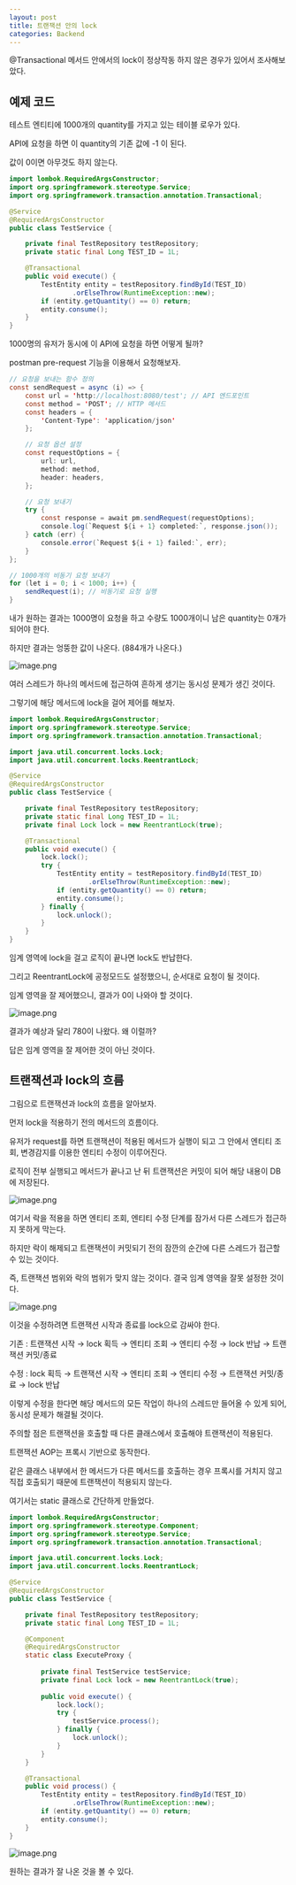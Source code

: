 ```yaml
---
layout: post
title: 트랜잭션 안의 lock 
categories: Backend
---
```


@Transactional 메서드 안에서의 lock이 정상작동 하지 않은 경우가 있어서 조사해보았다.

## 예제 코드

테스트 엔티티에 1000개의 quantity를 가지고 있는 테이블 로우가 있다. 

API에 요청을 하면 이 quantity의 기존 값에 -1 이 된다. 

값이 0이면 아무것도 하지 않는다. 

```java
import lombok.RequiredArgsConstructor;
import org.springframework.stereotype.Service;
import org.springframework.transaction.annotation.Transactional;

@Service
@RequiredArgsConstructor
public class TestService {

    private final TestRepository testRepository;
    private static final Long TEST_ID = 1L;

    @Transactional
    public void execute() {
        TestEntity entity = testRepository.findById(TEST_ID)
                .orElseThrow(RuntimeException::new);
        if (entity.getQuantity() == 0) return;
        entity.consume();
    }
}
```

1000명의 유저가 동시에 이 API에 요청을 하면 어떻게 될까?

postman pre-request 기능을 이용해서 요청해보자.

```java
// 요청을 보내는 함수 정의
const sendRequest = async (i) => {
    const url = 'http://localhost:8080/test'; // API 엔드포인트
    const method = 'POST'; // HTTP 메서드
    const headers = {
        'Content-Type': 'application/json'
    };

    // 요청 옵션 설정
    const requestOptions = {
        url: url,
        method: method,
        header: headers,
    };

    // 요청 보내기
    try {
        const response = await pm.sendRequest(requestOptions);
        console.log(`Request ${i + 1} completed:`, response.json());
    } catch (err) {
        console.error(`Request ${i + 1} failed:`, err);
    }
};

// 1000개의 비동기 요청 보내기
for (let i = 0; i < 1000; i++) {
    sendRequest(i); // 비동기로 요청 실행
}
```

내가 원하는 결과는 1000명이 요청을 하고 수량도 1000개이니 남은 quantity는 0개가 되어야 한다. 

하지만 결과는 엉뚱한 값이 나온다. (884개가 나온다.)

![image.png](/public/img/250127/1.png)

여러 스레드가 하나의 메서드에 접근하여 흔하게 생기는 동시성 문제가 생긴 것이다. 

그렇기에 해당 메서드에 lock을 걸어 제어를 해보자.

```java
import lombok.RequiredArgsConstructor;
import org.springframework.stereotype.Service;
import org.springframework.transaction.annotation.Transactional;

import java.util.concurrent.locks.Lock;
import java.util.concurrent.locks.ReentrantLock;

@Service
@RequiredArgsConstructor
public class TestService {

    private final TestRepository testRepository;
    private static final Long TEST_ID = 1L;
    private final Lock lock = new ReentrantLock(true);

    @Transactional
    public void execute() {
        lock.lock();
        try {
            TestEntity entity = testRepository.findById(TEST_ID)
                    .orElseThrow(RuntimeException::new);
            if (entity.getQuantity() == 0) return;
            entity.consume();
        } finally {
            lock.unlock();
        }
    }
}

```

임계 영역에 lock을 걸고 로직이 끝나면 lock도 반납한다. 

그리고 ReentrantLock에 공정모드도 설정했으니, 순서대로 요청이 될 것이다. 

임계 영역을 잘 제어했으니, 결과가 0이 나와야 할 것이다. 

![image.png](/public/img/250127/2.png)


결과가 예상과 달리 780이 나왔다. 왜 이럴까?

답은 임계 영역을 잘 제어한 것이 아닌 것이다. 

## 트랜잭션과 lock의 흐름

그림으로 트랜잭션과 lock의 흐름을 알아보자.

먼저 lock을 적용하기 전의 메서드의 흐름이다.

유저가 request를 하면 트랜잭션이 적용된 메서드가 실행이 되고 그 안에서 엔티티 조회, 변경감지를 이용한 엔티티 수정이 이루어진다. 

로직이 전부 실행되고 메서드가 끝나고 난 뒤 트랜잭션은 커밋이 되어 해당 내용이 DB에 저장된다. 

![image.png](/public/img/250127/3.png)


여기서 락을 적용을 하면 엔티티 조회, 엔티티 수정 단계를 잠가서 다른 스레드가 접근하지 못하게 막는다. 

하지만 락이 해제되고 트랜잭션이 커밋되기 전의 잠깐의 순간에 다른 스레드가 접근할 수 있는 것이다. 

즉, 트랜잭션 범위와 락의 범위가 맞지 않는 것이다. 결국 임계 영역을 잘못 설정한 것이다. 

![image.png](/public/img/250127/4.png)


이것을 수정하려면 트랜잭션 시작과 종료를 lock으로 감싸야 한다. 

기존 : 트랜잭션 시작 → lock 획득 → 엔티티 조회 → 엔티티 수정 → lock 반납 → 트랜잭션 커밋/종료

수정 : lock 획득 → 트랜잭션 시작 → 엔티티 조회 → 엔티티 수정 → 트랜잭션 커밋/종료 → lock 반납

이렇게 수정을 한다면 해당 메서드의 모든 작업이 하나의 스레드만 들어올 수 있게 되어, 동시성 문제가 해결될 것이다. 

주의할 점은 트랜잭션을 호출할 때 다른 클래스에서 호출해야 트랜잭션이 적용된다. 

트랜잭션 AOP는 프록시 기반으로 동작한다. 

같은 클래스 내부에서 한 메서드가 다른 메서드를 호출하는 경우 프록시를 거치지 않고 직접 호출되기 때문에 트랜잭션이 적용되지 않는다. 

여기서는 static 클래스로 간단하게 만들었다. 

```java
import lombok.RequiredArgsConstructor;
import org.springframework.stereotype.Component;
import org.springframework.stereotype.Service;
import org.springframework.transaction.annotation.Transactional;

import java.util.concurrent.locks.Lock;
import java.util.concurrent.locks.ReentrantLock;

@Service
@RequiredArgsConstructor
public class TestService {

    private final TestRepository testRepository;
    private static final Long TEST_ID = 1L;

    @Component
    @RequiredArgsConstructor
    static class ExecuteProxy {
    
        private final TestService testService;
        private final Lock lock = new ReentrantLock(true);
        
        public void execute() {
            lock.lock();
            try {
                testService.process();
            } finally {
                lock.unlock();
            }
        }
    }

    @Transactional
    public void process() {
        TestEntity entity = testRepository.findById(TEST_ID)
                .orElseThrow(RuntimeException::new);
        if (entity.getQuantity() == 0) return;
        entity.consume();
    }
}

```

![image.png](/public/img/250127/5.png)

원하는 결과가 잘 나온 것을 볼 수 있다.